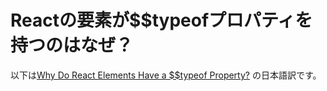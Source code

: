 # Reactの要素が$$typeofプロパティを持つのはなぜ？

以下は[Why Do React Elements Have a $$typeof Property?](https://overreacted.io/why-do-react-elements-have-typeof-property/)  の日本語訳です。